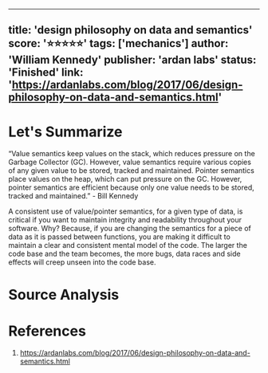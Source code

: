 
---
title: 'design philosophy on data and semantics'
score: '⭐️⭐️⭐️⭐️⭐️'
tags: ['mechanics']
author: 'William Kennedy'
publisher: 'ardan labs'
status: 'Finished'
link: 'https://ardanlabs.com/blog/2017/06/design-philosophy-on-data-and-semantics.html'
---

# Let's Summarize

“Value semantics keep values on the stack, which reduces pressure on the Garbage Collector (GC). However, value semantics require various copies of any given value to be stored, tracked and maintained. Pointer semantics place values on the heap, which can put pressure on the GC. However, pointer semantics are efficient because only one value needs to be stored, tracked and maintained.” - Bill Kennedy

A consistent use of value/pointer semantics, for a given type of data, is critical if you want to maintain integrity and readability throughout your software. Why? Because, if you are changing the semantics for a piece of data as it is passed between functions, you are making it difficult to maintain a clear and consistent mental model of the code. The larger the code base and the team becomes, the more bugs, data races and side effects will creep unseen into the code base.

# Source Analysis



# References
1. https://ardanlabs.com/blog/2017/06/design-philosophy-on-data-and-semantics.html
